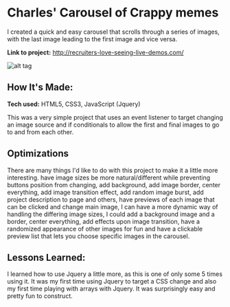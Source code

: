 # Charles' Carousel of Crappy memes
I created a quick and easy carousel that scrolls through a series of images, with the last image leading to the first image and vice versa.

**Link to project:** http://recruiters-love-seeing-live-demos.com/

![alt tag](http://placecorgi.com/1200/650)

## How It's Made:

**Tech used:** HTML5, CSS3, JavaScript (Jquery)

This was a very simple project that uses an event listener to target changing an image source and if conditionals to allow the first and final images to go to and from each other.

## Optimizations

There are many things I'd like to do with this project to make it a little more interesting. have image sizes be more natural/different while preventing buttons position from changing, add background, add image border, center everything, add image transition effect, add random image burst, add project description to page and others, have previews of each image that can be clicked and change main image,
I can have a more dynamic way of handling the differing image sizes, I could add a background image and a border, center everything, add effects upon image transition, have a randomized appearance of other images for fun and have a clickable preview list that lets you choose specific images in the carousel.

## Lessons Learned:

I learned how to use Jquery a little more, as this is one of only some 5 times using it. It was my first time using Jquery to target a CSS change and also my first time playing with arrays with Jquery. It was surprisingly easy and pretty fun to construct.

